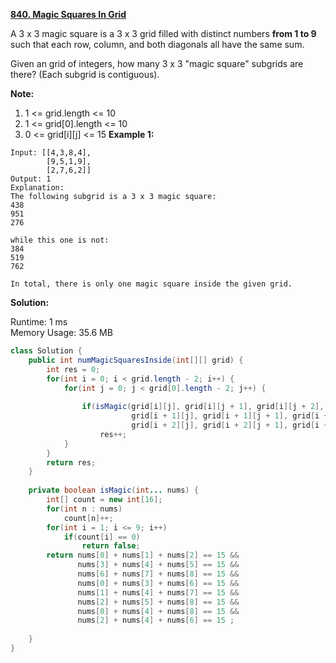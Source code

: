 **[840. Magic Squares In Grid](https://leetcode.com/problems/magic-squares-in-grid/)**

A 3 x 3 magic square is a 3 x 3 grid filled with distinct numbers **from 1 to 9** such that each row, column, and both diagonals all have the same sum.

Given an grid of integers, how many 3 x 3 "magic square" subgrids are there?  (Each subgrid is contiguous).


**Note:**

1. 1 <= grid.length <= 10
2. 1 <= grid[0].length <= 10
3. 0 <= grid[i][j] <= 15
**Example 1:**

```
Input: [[4,3,8,4],
        [9,5,1,9],
        [2,7,6,2]]
Output: 1
Explanation: 
The following subgrid is a 3 x 3 magic square:
438
951
276

while this one is not:
384
519
762

In total, there is only one magic square inside the given grid.
```

**Solution:**

Runtime: 1 ms<br/>
Memory Usage: 35.6 MB

```java
class Solution {
    public int numMagicSquaresInside(int[][] grid) {
        int res = 0;        
        for(int i = 0; i < grid.length - 2; i++) {
            for(int j = 0; j < grid[0].length - 2; j++) {
                
                if(isMagic(grid[i][j], grid[i][j + 1], grid[i][j + 2],
                           grid[i + 1][j], grid[i + 1][j + 1], grid[i + 1][j + 2],
                           grid[i + 2][j], grid[i + 2][j + 1], grid[i + 2][j + 2]))
                    res++;
            }
        }
        return res;
    }
    
    private boolean isMagic(int... nums) {
        int[] count = new int[16];
        for(int n : nums)
            count[n]++;
        for(int i = 1; i <= 9; i++)
            if(count[i] == 0)
                return false;
        return nums[0] + nums[1] + nums[2] == 15 &&
               nums[3] + nums[4] + nums[5] == 15 &&
               nums[6] + nums[7] + nums[8] == 15 &&
               nums[0] + nums[3] + nums[6] == 15 &&
               nums[1] + nums[4] + nums[7] == 15 &&
               nums[2] + nums[5] + nums[8] == 15 &&
               nums[0] + nums[4] + nums[8] == 15 &&
               nums[2] + nums[4] + nums[6] == 15 ;
        
    }
}
```